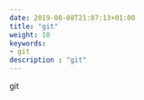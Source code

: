 ```yaml
---
date: 2019-08-08T21:07:13+01:00
title: "git"
weight: 10
keywords:
- git
description : "git"
---
```


git

